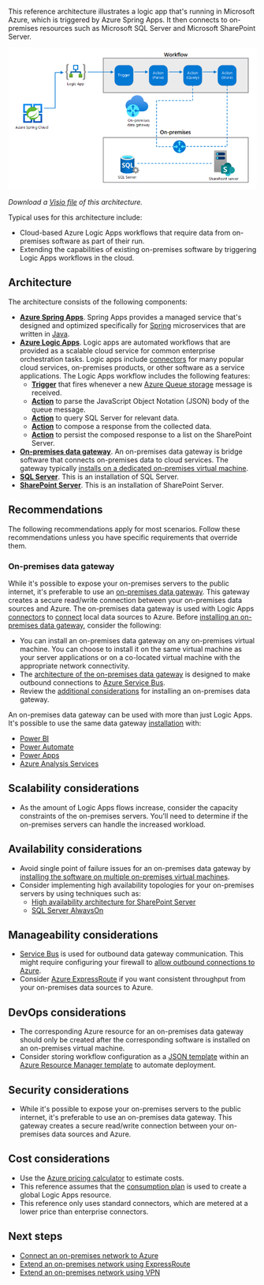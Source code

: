 This reference architecture illustrates a logic app that's running in Microsoft Azure, which is triggered by Azure Spring Apps. It then connects to on-premises resources such as Microsoft SQL Server and Microsoft SharePoint Server.

![The diagram illustrates an Azure Spring Apps resource triggering a Logic App that advances through a workflow that connects to on-premises SQL Server and SharePoint Server resources by using a data gateway.][architectural-diagram]

*Download a [Visio file][architectural-diagram-visio-source] of this architecture.*

Typical uses for this architecture include:

- Cloud-based Azure Logic Apps workflows that require data from on-premises software as part of their run.
- Extending the capabilities of existing on-premises software by triggering Logic Apps workflows in the cloud.

## Architecture

The architecture consists of the following components:

- **[Azure Spring Apps][azure-spring-apps]**. Spring Apps provides a managed service that's designed and optimized specifically for [Spring][spring] microservices that are written in [Java][java].
- **[Azure Logic Apps][azure-logic-app]**. Logic apps are automated workflows that are provided as a scalable cloud service for common enterprise orchestration tasks. Logic apps include [connectors][azure-logic-app-connectors] for many popular cloud services, on-premises products, or other software as a service applications. The Logic Apps workflow includes the following features:
  - **[Trigger][azure-logic-app-connectors-queue]** that fires whenever a new [Azure Queue storage][azure-storage-queues] message is received.
  - **[Action][azure-logic-app-actions-parse]** to parse the JavaScript Object Notation (JSON) body of the queue message.
  - **[Action][azure-logic-app-connectors-sql]** to query SQL Server for relevant data.
  - **[Action][azure-logic-app-actions-compose]** to compose a response from the collected data.
  - **[Action][azure-logic-app-connectors-sharepoint]** to persist the composed response to a list on the SharePoint Server.
- **[On-premises data gateway][integration-data-gateway]**. An on-premises data gateway is bridge software that connects on-premises data to cloud services. The gateway typically [installs on a dedicated on-premises virtual machine][azure-logic-app-data-gateway-install].
- **[SQL Server][sql-server]**. This is an installation of SQL Server.
- **[SharePoint Server][sharepoint-server]**. This is an installation of SharePoint Server.

## Recommendations

The following recommendations apply for most scenarios. Follow these recommendations unless you have specific requirements that override them.

### On-premises data gateway

While it's possible to expose your on-premises servers to the public internet, it's preferable to use an [on-premises data gateway][integration-data-gateway]. This gateway creates a secure read/write connection between your on-premises data sources and Azure. The on-premises data gateway is used with Logic Apps [connectors][azure-logic-app-connectors-list] to [connect][azure-logic-app-data-gateway-connect] local data sources to Azure. Before [installing an on-premises data gateway][integration-data-gateway-installation], consider the following:

- You can install an on-premises data gateway on any on-premises virtual machine. You can choose to install it on the same virtual machine as your server applications or on a co-located virtual machine with the appropriate network connectivity.
- The [architecture of the on-premises data gateway][integration-data-gateway-architecture] is designed to make outbound connections to [Azure Service Bus][azure-relay].
- Review the [additional considerations][integration-data-gateway-installation-considerations] for installing an on-premises data gateway.

An on-premises data gateway can be used with more than just Logic Apps. It's possible to use the same data gateway [installation][azure-logic-app-data-gateway-install] with:

- [Power BI][power-bi]
- [Power Automate][power-automate]
- [Power Apps][power-apps]
- [Azure Analysis Services][azure-analysis-services]

## Scalability considerations

- As the amount of Logic Apps flows increase, consider the capacity constraints of the on-premises servers. You'll need to determine if the on-premises servers can handle the increased workload.

## Availability considerations

- Avoid single point of failure issues for an on-premises data gateway by [installing the software on multiple on-premises virtual machines][azure-logic-app-data-gateway-availability].
- Consider implementing high availability topologies for your on-premises servers by using techniques such as:
  - [High availability architecture for SharePoint Server][sharepoint-server-availability]
  - [SQL Server AlwaysOn][sql-server-alwayson]

## Manageability considerations

- [Service Bus][azure-relay] is used for outbound data gateway communication. This might require configuring your firewall to [allow outbound connections to Azure][integration-data-gateway-installation-outbound].
- Consider [Azure ExpressRoute][azure-expressroute] if you want consistent throughput from your on-premises data sources to Azure.

## DevOps considerations

- The corresponding Azure resource for an on-premises data gateway should only be created after the corresponding software is installed on an on-premises virtual machine.
- Consider storing workflow configuration as a [JSON template][azure-logic-app-schema] within an [Azure Resource Manager template][azure-logic-app-arm] to automate deployment.

## Security considerations

- While it's possible to expose your on-premises servers to the public internet, it's preferable to use an on-premises data gateway. This  gateway creates a secure read/write connection between your on-premises data sources and Azure.

## Cost considerations

- Use the [Azure pricing calculator][azure-pricing-calculator] to estimate costs.
- This reference assumes that the [consumption plan][azure-logic-app-consumption-plan] is used to create a global Logic Apps resource.
- This reference only uses standard connectors, which are metered at a lower price than enterprise connectors.

## Next steps

* [Connect an on-premises network to Azure](../reference-architectures/hybrid-networking/index.yml)
* [Extend an on-premises network using ExpressRoute](../reference-architectures/hybrid-networking/expressroute.yml)
* [Extend an on-premises network using VPN](/azure/expressroute/expressroute-howto-coexist-resource-manager)

[architectural-diagram]: ./images/gateway-logic-apps.png
[architectural-diagram-visio-source]: https://arch-center.azureedge.net/gateway-logic-apps.vsdx
[azure-analysis-services]: /azure/analysis-services/
[azure-expressroute]: /azure/expressroute/
[azure-logic-app]: /azure/logic-apps/
[azure-logic-app-actions-compose]: /azure/logic-apps/logic-apps-perform-data-operations#compose-action
[azure-logic-app-actions-parse]: /azure/logic-apps/logic-apps-perform-data-operations#parse-json-action
[azure-logic-app-arm]: /azure/templates/microsoft.logic/workflows
[azure-logic-app-connectors]: /connectors/
[azure-logic-app-connectors-list]: /connectors/connector-reference/
[azure-logic-app-connectors-queue]: /connectors/azurequeues/
[azure-logic-app-connectors-sharepoint]: /connectors/sharepointonline/
[azure-logic-app-connectors-sql]: /connectors/sql/
[azure-logic-app-consumption-plan]: /azure/logic-apps/logic-apps-pricing#consumption-pricing-model
[azure-logic-app-data-gateway-availability]: /azure/logic-apps/logic-apps-gateway-install#high-availability-support
[azure-logic-app-data-gateway-install]: /azure/logic-apps/
[azure-logic-app-data-gateway-connect]: /azure/logic-apps/logic-apps-gateway-connection
[azure-logic-app-schema]: /azure/logic-apps/logic-apps-workflow-definition-language
[azure-pricing-calculator]: https://azure.microsoft.com/pricing/calculator/
[azure-relay]: /azure/azure-relay/
[azure-storage-queues]: /azure/storage/queues/
[azure-spring-apps]: /azure/spring-cloud/
[integration-data-gateway]: /data-integration/gateway/service-gateway-onprem
[integration-data-gateway-architecture]: /data-integration/gateway/service-gateway-onprem-indepth
[integration-data-gateway-installation]: /data-integration/gateway/service-gateway-install
[integration-data-gateway-installation-considerations]: /data-integration/gateway/service-gateway-install#related-considerations
[integration-data-gateway-installation-outbound]: /data-integration/gateway/service-gateway-communication#enable-outbound-azure-connections
[java]: https://www.java.com/
[power-apps]: /powerapps/
[power-automate]: /power-automate/
[power-bi]: /power-bi/
[sharepoint-server]: /sharepoint/
[sharepoint-server-availability]: /sharepoint/administration/plan-for-high-availability
[spring]: https://spring.io
[sql-server]: /sql/
[sql-server-alwayson]: /sql/database-engine/availability-groups/windows/always-on-availability-groups-sql-server
